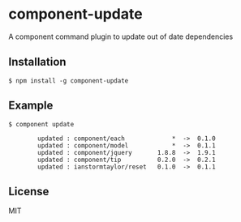 # component-update

  A component command plugin to update out of date dependencies

## Installation
  
    $ npm install -g component-update

## Example

    $ component update

            updated : component/each             *  ->  0.1.0
            updated : component/model            *  ->  0.1.1
            updated : component/jquery       1.8.8  ->  1.9.1
            updated : component/tip          0.2.0  ->  0.2.1
            updated : ianstormtaylor/reset   0.1.0  ->  0.1.1

## License
  
  MIT
